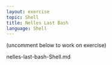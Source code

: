 ```yaml
---
layout: exercise
topic: Shell
title: Nelles Last Bash
language: Shell
---
```


(uncomment below to work on exercise)

<!--

#### Question1: Limiting Sets of Files

What would be the output of running the following loop in the `data-shell/molecules` directory?

~~~
$ for filename in c*
do
   ls $filename 
done
~~~

1.  No files are listed.
2.  All files are listed.
3.  Only `cubane.pdb`, `octane.pdb` and `pentane.pdb` are listed.
4.  Only `cubane.pdb` is listed. 

#### Solution
4 is the correct answer. `*` matches zero or more characters, so any file name starting with 
the letter c, followed by zero or more other characters will be matched.

#### Question2: How would the output differ from using this command instead?

~~~
$ for filename in *c*
do
   ls $filename 
done
~~~

1.  The same files would be listed.
2.  All the files are listed this time.
3.  No files are listed this time.
4.  The files `cubane.pdb` and `octane.pdb` will be listed.
5.  Only the file `octane.pdb` will be listed.

#### Solution
4 is the correct answer. `*` matches zero or more characters, so a file name with zero or more
characters before a letter c and zero or more characters after the letter c will be matched.


#### Question3: Saving to a File in a Loop - Part One

In the `data-shell/molecules` directory, what is the effect of this loop?

~~~
for alkanes in *.pdb
do
    echo $alkanes
    cat $alkanes > alkanes.pdb
done
~~~

1.  Prints `cubane.pdb`, `ethane.pdb`, `methane.pdb`, `octane.pdb`, `pentane.pdb` and `propane.pdb`,
    and the text from `propane.pdb` will be saved to a file called `alkanes.pdb`.
2.  Prints `cubane.pdb`, `ethane.pdb`, and `methane.pdb`, and the text from all three files would be
    concatenated and saved to a file called `alkanes.pdb`.
3.  Prints `cubane.pdb`, `ethane.pdb`, `methane.pdb`, `octane.pdb`, and `pentane.pdb`, and the text
    from `propane.pdb` will be saved to a file called `alkanes.pdb`.
4.  None of the above.

#### Solution
1. is the correct answer. The text from each file in turn gets written to 
the `alkanes.pdb` file.
However, the file gets overwritten on each loop interation, so the final content of `alkanes.pdb`
is the text from the `propane.pdb` file.


#### Question4: Saving to a File in a Loop - Part Two

Also in the `data-shell/molecules` directory, what would be the output of the following loop?

~~~
for datafile in *.pdb
do
    cat $datafile >> all.pdb
done
~~~

1.  All of the text from `cubane.pdb`, `ethane.pdb`, `methane.pdb`, `octane.pdb`, and
    `pentane.pdb` would be concatenated and saved to a file called `all.pdb`.
2.  The text from `ethane.pdb` will be saved to a file called `all.pdb`.
3.  All of the text from `cubane.pdb`, `ethane.pdb`, `methane.pdb`, `octane.pdb`, `pentane.pdb`
    and `propane.pdb` would be concatenated and saved to a file called `all.pdb`.
4.  All of the text from `cubane.pdb`, `ethane.pdb`, `methane.pdb`, `octane.pdb`, `pentane.pdb`
    and `propane.pdb` would be printed to the screen and saved to a file called `all.pdb`.

#### Solution
3 is the correct answer. `>>` appends to a file, rather than overwriting it with the redirected
output from a command.
Given the output from the `cat` command has been redirected, nothing is printed to the screen.

#### Question5: Doing a Dry Run

A loop is a way to do many things at once --- or to make many mistakes at
once if it does the wrong thing. One way to check what a loop *would* do
is to `echo` the commands it would run instead of actually running them.

Suppose we want to preview the commands the following loop will execute
without actually running those commands:

~~~
$ for file in *.pdb
do
  analyze $file > analyzed-$file
done
~~~

What is the difference between the two loops versions below, 
and which one would we want to run?

#### Version 1
~~~
$ for file in *.pdb
do
  echo analyze $file > analyzed-$file
done
~~~

#### Version 2
~~~
$ for file in *.pdb
do
  echo "analyze $file > analyzed-$file"
done
~~~

#### Solution
The second version is the one we want to run.
This prints to screen everything enclosed in the quote marks, expanding the
loop variable name because we have prefixed it with a dollar sign.

The first version redirects the output from the command `echo analyze $file` to
a file, `analyzed-$file`. A series of files is generated: `analyzed-cubane.pdb`,
`analyzed-ethane.pdb` etc.

Try both versions for yourself to see the output! Be sure to open the 
`analyzed-*.pdb` files to view their contents.


#### Question6: Nested Loops

Suppose we want to set up up a **directory structure** to organize
some experiments measuring reaction rate constants with different compounds
*and* different temperatures.  What would be the
result of the following code:

~~~
$ for species in cubane ethane methane
do
    for temperature in 25 30 37 40
    do
        mkdir $species-$temperature
    done
done
~~~

#### Solution
We have a nested loop, *i.e.* a loop contained within another loop, 
so for each species in the outer loop, the inner loop (the nested loop) 
iterates over the list of temperatures, and creates a new directory 
for each combination.

Try running the code for yourself to see which directories are created!
![New directories answer]({{ site.baseurl }}/fig/new-directory-structure-answer.png)
-->

nelles-last-bash-Shell.md